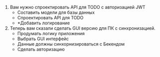 1. Вам нужно спроектировать API для TODO с авторизацией JWT
    - Составить модели для базы данных
    - Спроектировать API для TODO
    - *Добавить логирование
2. Теперь вам сказали сделать GUI версию для ПК с синхронизацией.
    - Продумать логику приложения
    - Выбрать GUI интерфейс
    - Данные должны синхорнизироваться с Бекендом
    - Сделать авторизацию